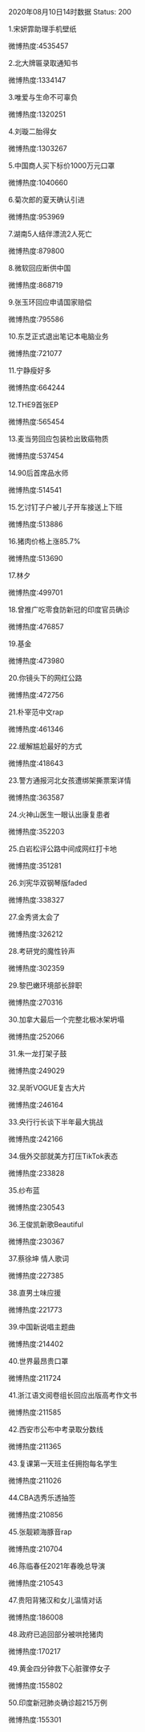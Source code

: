 2020年08月10日14时数据
Status: 200

1.宋妍霏助理手机壁纸

微博热度:4535457

2.北大牌匾录取通知书

微博热度:1334147

3.唯爱与生命不可辜负

微博热度:1320251

4.刘璇二胎得女

微博热度:1303267

5.中国商人买下标价1000万元口罩

微博热度:1040660

6.菊次郎的夏天确认引进

微博热度:953969

7.湖南5人结伴漂流2人死亡

微博热度:879800

8.微软回应断供中国

微博热度:868719

9.张玉环回应申请国家赔偿

微博热度:795586

10.东芝正式退出笔记本电脑业务

微博热度:721077

11.宁静瘦好多

微博热度:664244

12.THE9首张EP

微博热度:565454

13.麦当劳回应包装检出致癌物质

微博热度:537454

14.90后首席品水师

微博热度:514541

15.乞讨钉子户被儿子开车接送上下班

微博热度:513886

16.猪肉价格上涨85.7%

微博热度:513690

17.林夕

微博热度:499701

18.曾推广吃零食防新冠的印度官员确诊

微博热度:476857

19.基金

微博热度:473980

20.你镜头下的网红公路

微博热度:472756

21.朴宰范中文rap

微博热度:461346

22.缓解尴尬最好的方式

微博热度:418643

23.警方通报河北女孩遭绑架撕票案详情

微博热度:363587

24.火神山医生一眼认出康复患者

微博热度:352203

25.白岩松评公路中间成网红打卡地

微博热度:351281

26.刘宪华双钢琴版faded

微博热度:338327

27.金秀贤太会了

微博热度:326212

28.考研党的魔性铃声

微博热度:302359

29.黎巴嫩环境部长辞职

微博热度:270316

30.加拿大最后一个完整北极冰架坍塌

微博热度:252066

31.朱一龙打架子鼓

微博热度:249029

32.吴昕VOGUE复古大片

微博热度:246164

33.央行行长谈下半年最大挑战

微博热度:242166

34.俄外交部就美方打压TikTok表态

微博热度:233828

35.纱布蓝

微博热度:230543

36.王俊凯新歌Beautiful

微博热度:230367

37.蔡徐坤 情人歌词

微博热度:227385

38.直男土味应援

微博热度:221773

39.中国新说唱主题曲

微博热度:214402

40.世界最昂贵口罩

微博热度:211724

41.浙江语文阅卷组长回应出版高考作文书

微博热度:211585

42.西安市公布中考录取分数线

微博热度:211365

43.复课第一天班主任拥抱每名学生

微博热度:211026

44.CBA选秀乐透抽签

微博热度:210856

45.张靓颖海豚音rap

微博热度:210704

46.陈临春任2021年春晚总导演

微博热度:210543

47.贵阳背猪汉和女儿温情对话

微博热度:186008

48.政府已追回部分被哄抢猪肉

微博热度:170217

49.黄金四分钟救下心脏骤停女子

微博热度:155802

50.印度新冠肺炎确诊超215万例

微博热度:155301

